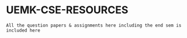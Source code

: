 # UEMK-CSE-RESOURCES
```All the question papers & assignments here including the end sem is included here```

